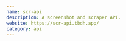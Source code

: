 ```yaml
---
name: scr-api
description: A screenshot and scraper API.
website: https://scr-api.tbdh.app/
category: api
---
```

